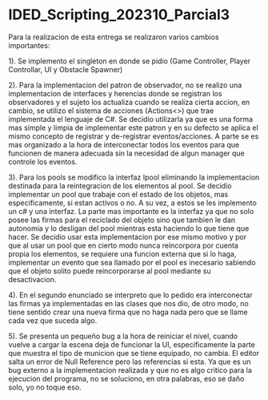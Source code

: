 # IDED_Scripting_202310_Parcial3
 
Para la realizacion de esta entrega se realizaron varios cambios importantes: 

1). Se implemento el singleton en donde se pidio (Game Controller, Player Controllar, UI y Obstacle Spawner)

2). Para la implementacion del patron de observador, no se realizo una implementacion de interfaces y herencias donde se registran los observadores y el sujeto los actualiza cuando se realiza cierta accion, en cambio, se utilizo el sistema de acciones (Actions<>) que trae implementada el lenguaje de C#. Se decidio utilizarla ya que es una forma mas simple y limpia de implementar este patron y en su defecto se aplica el mismo concepto de registrar y de-registrar eventos/acciones. A parte se es mas organizado a la hora de interconectar todos los eventos para que funcionen de manera adecuada sin la necesidad de algun manager que controle los eventos.  

3). Para los pools se modifico la interfaz Ipool eliminando la implementacion destinada para la reintegracion de los elementos al pool. Se decidio implementar un pool que trabaje con el estado de los objetos, mas especificamente, si estan activos o no. A su vez, a estos se les implemento un c# y una interfaz. La parte mas importante es la interfaz ya que no solo posee las firmas para el reciclado del objeto sino que tambien le dan autonomia y lo desligan del pool mientras esta haciendo lo que tiene que hacer. Se decidio usar esta implementacion por ese mismo motivo y por que al usar un pool que en cierto modo nunca reincorpora por cuenta propia los elementos, se requiere una funcion externa que si lo haga, implementar un evento que sea llamado por el pool es inecesario sabiendo que el objeto solito puede reincorporarse al pool mediante su desactivacion. 

4). En el segundo enunciado se interpreto que lo pedido era interconectar las firmas ya implementadas en las clases que nos dio, de otro modo, no tiene sentido crear una nueva firma que no haga nada pero que se llame cada vez que suceda algo. 

5). Se presenta un pequeño bug a la hora de reiniciar el nivel, cuando vuelve a cargar la escena deja de funcionar la UI, especificamente la parte que muestra el tipo de municion que se tiene equipado, no cambia. El editor salta un error de Null Reference pero las referencias si esta. Ya que es un bug externo a la implementacion realizada y que no es algo critico para la ejecucion del programa, no se soluciono, en otra palabras, eso se daño solo, yo no toque eso. 

